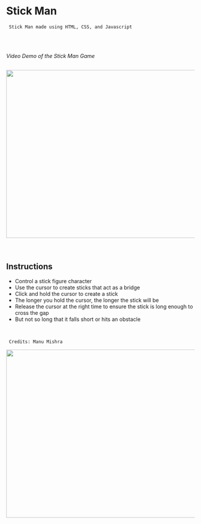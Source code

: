 # Stick Man
``` Stick Man made using HTML, CSS, and Javascript```

<br>
<br>

<p>
<i> Video Demo of the Stick Man Game </i>
</p>

<div align="left" >
  <h2> <img src = "https://github.com/manumishra12/Stick_Man/blob/main/Stick%20Man%20.gif" width = 800px height=450px> </h2>
</div>

<br>

<h2> Instructions </h2>
<ul>
  <li>Control a stick figure character</li>
  <li>Use the cursor to create sticks that act as a bridge</li>
  <li>Click and hold the cursor to create a stick</li>
  <li>The longer you hold the cursor, the longer the stick will be</li>
  <li>Release the cursor at the right time to ensure the stick is long enough to cross the gap</li>
  <li>But not so long that it falls short or hits an obstacle</li>
</ul>






 <br>                     

``` Credits: Manu Mishra```

<div float="right" width="400">
  <img align="left" height="450" width="800" src="Thumbnail.jpg">
</div>

<br>




